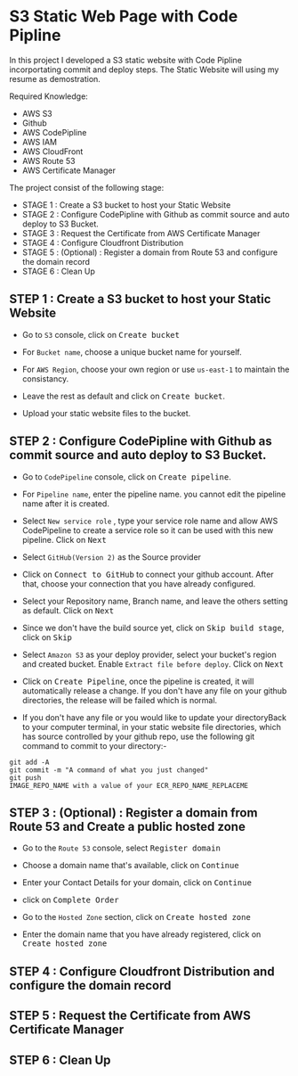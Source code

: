 # S3 Static Web Page with Code Pipline

In this project I developed a S3 static website with Code Pipline incorportating commit and deploy steps. The Static Website will using my resume as demostration.

Required Knowledge:

- AWS S3
- Github
- AWS CodePipline
- AWS IAM
- AWS CloudFront
- AWS Route 53
- AWS Certificate Manager


The project consist of the following stage:

- STAGE 1 : Create a S3 bucket to host your Static Website
- STAGE 2 : Configure CodePipline with Github as commit source and auto deploy to S3 Bucket.
- STAGE 3 : Request the Certificate from AWS Certificate Manager 
- STAGE 4 : Configure Cloudfront Distribution
- STAGE 5 : (Optional) : Register a domain from Route 53 and configure the domain record
- STAGE 6 : Clean Up

## STEP 1 : Create a S3 bucket to host your Static Website

- Go to `S3` console, click on <kbd>Create bucket</kbd>

- For `Bucket name`, choose a unique bucket name for yourself.

- For `AWS Region`, choose your own region or use `us-east-1` to maintain the consistancy.

- Leave the rest as default and click on <kbd>Create bucket</kbd>.

- Upload your static website files to the bucket.

## STEP 2 : Configure CodePipline with Github as commit source and auto deploy to S3 Bucket.

- Go to `CodePipeline` console, click on <kbd>Create pipeline</kbd>.

- For `Pipeline name`, enter the pipeline name. you cannot edit the pipeline name after it is created.

- Select `New service role` , type your service role name and allow AWS CodePipeline to create a service role so it can be used with this new pipeline. Click on <kbd>Next</kbd>

- Select `GitHub(Version 2)` as the Source provider

- Click on <kbd>Connect to GitHub</kbd> to connect your github account. After that, choose your connection that you have already configured.

- Select your Repository name, Branch name, and leave the others setting as default. Click on <kbd>Next</kbd>

- Since we don't have the build source yet, click on <kbd>Skip build stage</kbd>, click on <kbd>Skip</kbd>

- Select `Amazon S3` as your deploy provider, select your bucket's region and created bucket. Enable `Extract file before deploy`. Click on <kbd>Next</kbd>

- Click on <kbd>Create Pipeline</kbd>, once the pipeline is created, it will automatically release a change. If you don't have any file on your github directories, the release will be failed which is normal. 

- If you don't have any file or you would like to update your directoryBack to your computer terminal, in your static website file directories, which has source controlled by your github repo, use the following git command to commit to your directory:-

```
git add -A
git commit -m "A command of what you just changed"
git push
IMAGE_REPO_NAME with a value of your ECR_REPO_NAME_REPLACEME
```

 
## STEP 3 : (Optional) : Register a domain from Route 53 and Create a public hosted zone

- Go to the `Route 53` console, select <kbd>Register domain</kbd>

- Choose a domain name that's available, click on <kbd>Continue</kbd>

- Enter your Contact Details for your domain, click on <kbd>Continue</kbd>

- click on <kbd>Complete Order</kbd>

- Go to the `Hosted Zone` section, click on <kbd>Create hosted zone</kbd>

- Enter the domain name that you have already registered, click on <kbd>Create hosted zone</kbd>

## STEP 4 : Configure Cloudfront Distribution and configure the domain record

## STEP 5 : Request the Certificate from AWS Certificate Manager 

## STEP 6 : Clean Up

